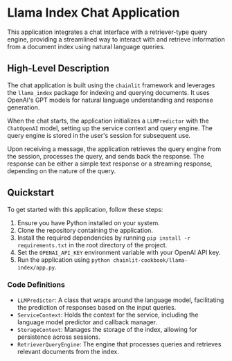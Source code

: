 # Llama Index Chat Application

This application integrates a chat interface with a retriever-type query engine, providing a streamlined way to interact with and retrieve information from a document index using natural language queries.

## High-Level Description

The chat application is built using the `chainlit` framework and leverages the `llama_index` package for indexing and querying documents. It uses OpenAI's GPT models for natural language understanding and response generation.

When the chat starts, the application initializes a `LLMPredictor` with the `ChatOpenAI` model, setting up the service context and query engine. The query engine is stored in the user's session for subsequent use.

Upon receiving a message, the application retrieves the query engine from the session, processes the query, and sends back the response. The response can be either a simple text response or a streaming response, depending on the nature of the query.

## Quickstart

To get started with this application, follow these steps:

1. Ensure you have Python installed on your system.
2. Clone the repository containing the application.
3. Install the required dependencies by running `pip install -r requirements.txt` in the root directory of the project.
4. Set the `OPENAI_API_KEY` environment variable with your OpenAI API key.
5. Run the application using `python chainlit-cookbook/llama-index/app.py`.

### Code Definitions

- `LLMPredictor`: A class that wraps around the language model, facilitating the prediction of responses based on the input queries.
- `ServiceContext`: Holds the context for the service, including the language model predictor and callback manager.
- `StorageContext`: Manages the storage of the index, allowing for persistence across sessions.
- `RetrieverQueryEngine`: The engine that processes queries and retrieves relevant documents from the index.


